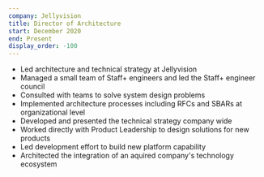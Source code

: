 ```yaml
---
company: Jellyvision
title: Director of Architecture
start: December 2020
end: Present
display_order: -100
---
```

- Led architecture and technical strategy at Jellyvision
- Managed a small team of Staff+ engineers and led the Staff+ engineer council
- Consulted with teams to solve system design problems
- Implemented architecture processes including RFCs and SBARs at organizational level
- Developed and presented the technical strategy company wide
- Worked directly with Product Leadership to design solutions for new products
- Led development effort to build new platform capability
- Architected the integration of an aquired company's technology ecosystem

